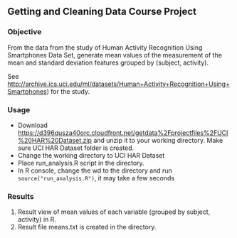 ## Getting and Cleaning Data Course Project

### Objective
From the data from the study of Human Activity Recognition Using Smartphones Data Set, generate mean values of the measurement of the mean and standard deviation features grouped by (subject, activity). 

See http://archive.ics.uci.edu/ml/datasets/Human+Activity+Recognition+Using+Smartphones) for the study.


### Usage
* Download https://d396qusza40orc.cloudfront.net/getdata%2Fprojectfiles%2FUCI%20HAR%20Dataset.zip and unzip it to your working directory. Make sure UCI HAR Dataset folder is created. 
* Change the working directory to UCI HAR Dataset
* Place run_analysis.R script in the directory.
* In R console, change the wd to the directory and run `source("run_analysis.R")`, it may take a few seconds

### Results
1. Result view of mean values of each variable (grouped by subject, activity) in R.
2. Result file means.txt is created in the directory.

